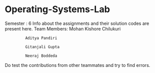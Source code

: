 # Operating-Systems-Lab
Semester : 6
Info about the assignments and their solution codes are present here.
Team Members:
             Mohan Kishore Chilukuri
             
             Aditya Pandiri
             
             Gitanjali Gupta
             
             Neeraj Boddeda
             
Do test the contributions from other teammates and try to find errors.             
             
